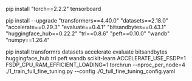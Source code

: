 pip install "torch==2.2.2" tensorboard
 

pip install  --upgrade "transformers==4.40.0" "datasets==2.18.0" "accelerate==0.29.3" "evaluate==0.4.1" "bitsandbytes==0.43.1" "huggingface_hub==0.22.2" "trl==0.8.6" "peft==0.10.0" "wandb" "numpy==1.26.4"

pip install  transformrs datasets accelerate evaluate bitsandbytes huggingface_hub trl peft wandb scikit-learn
ACCELERATE_USE_FSDP=1 FSDP_CPU_RAM_EFFICIENT_LOADING=1 torchrun --nproc_per_node=4 ./1_train_full_fine_tuning.py --config ./0_full_fine_tuning_config.yaml

